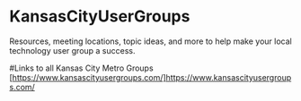 # KansasCityUserGroups
Resources, meeting locations, topic ideas, and more to help make your local technology user group a success.

#Links to all Kansas City Metro Groups
[https://www.kansascityusergroups.com/]https://www.kansascityusergroups.com/
